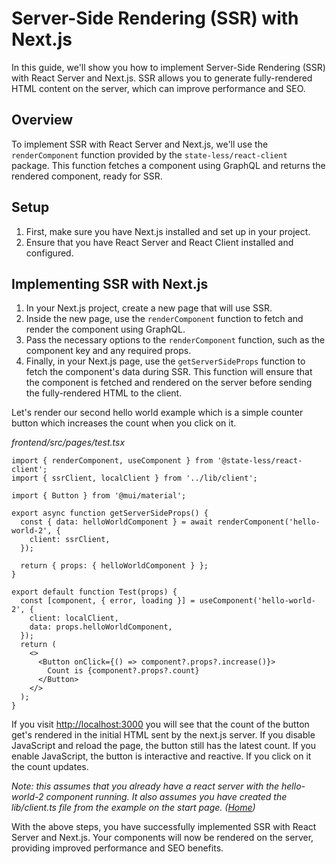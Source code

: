 # Server-Side Rendering (SSR) with Next.js

In this guide, we'll show you how to implement Server-Side Rendering (SSR) with React Server and Next.js. SSR allows you to generate fully-rendered HTML content on the server, which can improve performance and SEO.

## Overview

To implement SSR with React Server and Next.js, we'll use the `renderComponent` function provided by the `state-less/react-client` package. This function fetches a component using GraphQL and returns the rendered component, ready for SSR.

## Setup

1. First, make sure you have Next.js installed and set up in your project.
2. Ensure that you have React Server and React Client installed and configured.

## Implementing SSR with Next.js

1. In your Next.js project, create a new page that will use SSR.
2. Inside the new page, use the `renderComponent` function to fetch and render the component using GraphQL.
3. Pass the necessary options to the `renderComponent` function, such as the component key and any required props.
4. Finally, in your Next.js page, use the `getServerSideProps` function to fetch the component's data during SSR. This function will ensure that the component is fetched and rendered on the server before sending the fully-rendered HTML to the client.

Let's render our second hello world example which is a simple counter button which increases the count when you click on it.

*frontend/src/pages/test.tsx*
```tsx
import { renderComponent, useComponent } from '@state-less/react-client';
import { ssrClient, localClient } from '../lib/client';

import { Button } from '@mui/material';

export async function getServerSideProps() {
  const { data: helloWorldComponent } = await renderComponent('hello-world-2', {
    client: ssrClient,
  });

  return { props: { helloWorldComponent } };
}

export default function Test(props) {
  const [component, { error, loading }] = useComponent('hello-world-2', {
    client: localClient,
    data: props.helloWorldComponent,
  });
  return (
    <>
      <Button onClick={() => component?.props?.increase()}>
        Count is {component?.props?.count}
      </Button>
    </>
  );
}
```

If you visit [http://localhost:3000](http://localhost:3000) you will see that the count of the button get's rendered in the initial HTML sent by the next.js server. If you disable JavaScript and reload the page, the button still has the latest count. If you enable JavaScript, the button is interactive and reactive. If you click on it the count updates.

*Note: this assumes that you already have a react server with the hello-world-2 component running. It also assumes you have created the lib/client.ts file from the example on the start page. ([Home](/))*

With the above steps, you have successfully implemented SSR with React Server and Next.js. Your components will now be rendered on the server, providing improved performance and SEO benefits.
